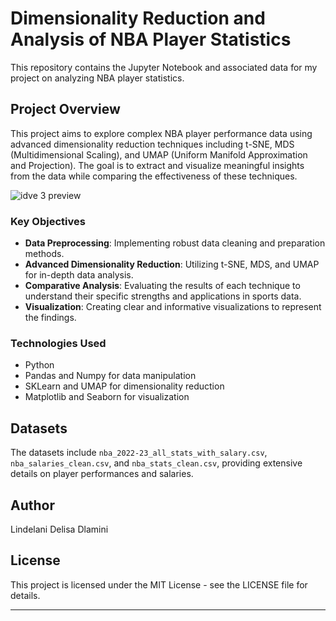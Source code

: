 # Dimensionality Reduction and Analysis of NBA Player Statistics

This repository contains the Jupyter Notebook and associated data for my project on analyzing NBA player statistics.

## Project Overview

This project aims to explore complex NBA player performance data using advanced dimensionality reduction techniques including t-SNE, MDS (Multidimensional Scaling), and UMAP (Uniform Manifold Approximation and Projection). The goal is to extract and visualize meaningful insights from the data while comparing the effectiveness of these techniques.

![idve 3 preview](https://github.com/Lindelani-3/nba-statistics/assets/99859713/6be4fd49-048b-4783-8b53-53e9da9287e0)



### Key Objectives
- **Data Preprocessing**: Implementing robust data cleaning and preparation methods.
- **Advanced Dimensionality Reduction**: Utilizing t-SNE, MDS, and UMAP for in-depth data analysis.
- **Comparative Analysis**: Evaluating the results of each technique to understand their specific strengths and applications in sports data.
- **Visualization**: Creating clear and informative visualizations to represent the findings.

### Technologies Used
- Python
- Pandas and Numpy for data manipulation
- SKLearn and UMAP for dimensionality reduction
- Matplotlib and Seaborn for visualization

## Datasets

The datasets include `nba_2022-23_all_stats_with_salary.csv`, `nba_salaries_clean.csv`, and `nba_stats_clean.csv`, providing extensive details on player performances and salaries.


## Author
Lindelani Delisa Dlamini

## License
This project is licensed under the MIT License - see the LICENSE file for details.

---
